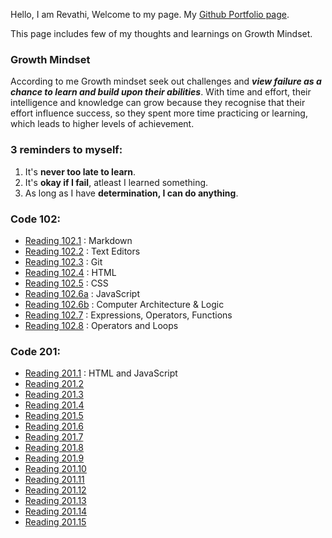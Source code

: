 Hello, I am Revathi, Welcome to my page. My [Github Portfolio page](https://github.com/revathisrie). 

This page includes few of my thoughts and learnings on Growth Mindset.

### Growth Mindset

According to me Growth mindset seek out challenges and *__view failure as a chance to learn and build upon their abilities__*. With time and effort, their intelligence and knowledge can grow because they recognise that their effort influence success, so they spent more time practicing or learning, which leads to higher levels of achievement.

### 3 reminders to myself:	

1. It's **never too late to learn**.
2. It's **okay if I fail**, atleast I learned something.
3. As long as I have __determination, I can do anything__.

### Code 102:
- [Reading 102.1](reading-102-1.md) : Markdown
- [Reading 102.2](reading-102-2.md) : Text Editors
- [Reading 102.3](reading-102-3.md) : Git 
- [Reading 102.4](reading-102-4.md) : HTML
- [Reading 102.5](reading-102-5.md) : CSS 
- [Reading 102.6a](reading-102-6a.md) : JavaScript
- [Reading 102.6b](reading-102-6b.md) : Computer Architecture & Logic
- [Reading 102.7](reading-102-7.md) : Expressions, Operators, Functions
- [Reading 102.8](reading-102-8.md) : Operators and Loops

### Code 201:
- [Reading 201.1](reading-201-1.md) : HTML and JavaScript
- [Reading 201.2](reading-201-2.md)
- [Reading 201.3](reading-201-3.md)
- [Reading 201.4](reading-201-4.md)
- [Reading 201.5](reading-201-5.md)
- [Reading 201.6](reading-201-6.md)
- [Reading 201.7](reading-201-7.md)
- [Reading 201.8](reading-201-8.md)
- [Reading 201.9](reading-201-9.md)
- [Reading 201.10](reading-201-10.md)
- [Reading 201.11](reading-201-11.md)
- [Reading 201.12](reading-201-12.md)
- [Reading 201.13](reading-201-13.md)
- [Reading 201.14](reading-201-14.md)
- [Reading 201.15](reading-201-15.md)

